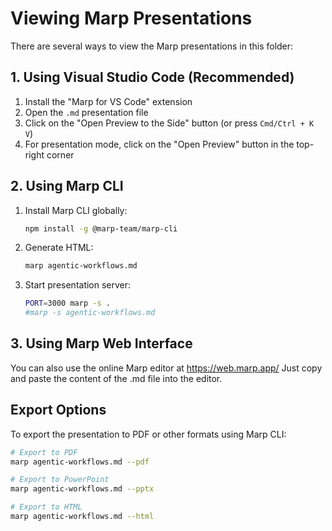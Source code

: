 # Viewing Marp Presentations

There are several ways to view the Marp presentations in this folder:

## 1. Using Visual Studio Code (Recommended)

1. Install the "Marp for VS Code" extension
2. Open the `.md` presentation file
3. Click on the "Open Preview to the Side" button (or press `Cmd/Ctrl + K V`)
4. For presentation mode, click on the "Open Preview" button in the top-right corner

## 2. Using Marp CLI

1. Install Marp CLI globally:
   ```bash
   npm install -g @marp-team/marp-cli
   ```

2. Generate HTML:
   ```bash
   marp agentic-workflows.md
   ```

3. Start presentation server:
   ```bash
   PORT=3000 marp -s .
   #marp -s agentic-workflows.md
   ```

## 3. Using Marp Web Interface

You can also use the online Marp editor at https://web.marp.app/
Just copy and paste the content of the .md file into the editor.

## Export Options

To export the presentation to PDF or other formats using Marp CLI:

```bash
# Export to PDF
marp agentic-workflows.md --pdf

# Export to PowerPoint
marp agentic-workflows.md --pptx

# Export to HTML
marp agentic-workflows.md --html
```
